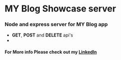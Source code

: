 # MY Blog Showcase server

### Node and express server for MY Blog app

* **GET**, **POST** and **DELETE** api's
* 

#### For More info Please check out my [LinkedIn](https://www.linkedin.com/in/pedro-goncalves88)

